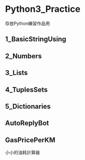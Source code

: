 # Python3_Practice
存放Python練習作品用

## 1_BasicStringUsing

## 2_Numbers

## 3_Lists

## 4_TuplesSets

## 5_Dictionaries

## AutoReplyBot

## GasPricePerKM
小小的油耗計算器

